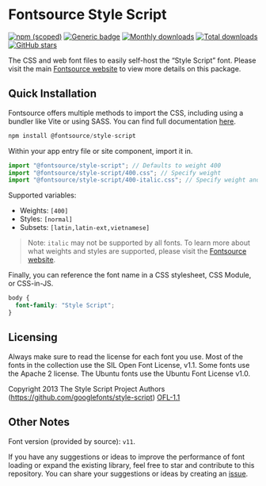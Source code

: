 # Fontsource Style Script

[![npm (scoped)](https://img.shields.io/npm/v/@fontsource/style-script?color=brightgreen)](https://www.npmjs.com/package/@fontsource/style-script) [![Generic badge](https://img.shields.io/badge/fontsource-passing-brightgreen)](https://github.com/fontsource/fontsource) [![Monthly downloads](https://badgen.net/npm/dm/@fontsource/style-script)](https://github.com/fontsource/fontsource) [![Total downloads](https://badgen.net/npm/dt/@fontsource/style-script)](https://github.com/fontsource/fontsource) [![GitHub stars](https://img.shields.io/github/stars/fontsource/fontsource.svg?style=social&label=Star)](https://github.com/fontsource/fontsource/stargazers)

The CSS and web font files to easily self-host the “Style Script” font. Please visit the main [Fontsource website](https://fontsource.org/fonts/style-script) to view more details on this package.

## Quick Installation

Fontsource offers multiple methods to import the CSS, including using a bundler like Vite or using SASS. You can find full documentation [here](https://fontsource.org/docs/getting-started/introduction).

```javascript
npm install @fontsource/style-script
```

Within your app entry file or site component, import it in.

```javascript
import "@fontsource/style-script"; // Defaults to weight 400
import "@fontsource/style-script/400.css"; // Specify weight
import "@fontsource/style-script/400-italic.css"; // Specify weight and style
```

Supported variables:
- Weights: `[400]`
- Styles: `[normal]`
- Subsets: `[latin,latin-ext,vietnamese]`

> Note: `italic` may not be supported by all fonts. To learn more about what weights and styles are supported, please visit the [Fontsource website](https://fontsource.org/fonts/style-script).

Finally, you can reference the font name in a CSS stylesheet, CSS Module, or CSS-in-JS.

```css
body {
  font-family: "Style Script";
}
```

## Licensing
Always make sure to read the license for each font you use. Most of the fonts in the collection use the SIL Open Font License, v1.1. Some fonts use the Apache 2 license. The Ubuntu fonts use the Ubuntu Font License v1.0.

Copyright 2013 The Style Script Project Authors (https://github.com/googlefonts/style-script)
[OFL-1.1](http://scripts.sil.org/OFL)

## Other Notes
Font version (provided by source): `v11`.

If you have any suggestions or ideas to improve the performance of font loading or expand the existing library, feel free to star and contribute to this repository. You can share your suggestions or ideas by creating an [issue](https://github.com/fontsource/fontsource/issues).